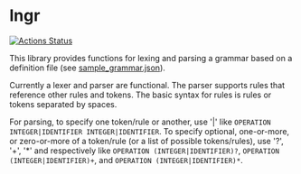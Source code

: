 # lngr

[![Actions Status](https://github.com/dodgez/lngr/workflows/CI/badge.svg)](https://github.com/dodgez/lngr/actions)

This library provides functions for lexing and parsing a grammar based on a definition file (see [sample_grammar.json](https://github.com/dodgez/lngr/blob/master/sample_grammar.json)).

Currently a lexer and parser are functional.
The parser supports rules that reference other rules and tokens.
The basic syntax for rules is rules or tokens separated by spaces.

For parsing, to specify one token/rule or another, use '|' like `OPERATION INTEGER|IDENTIFIER INTEGER|IDENTIFIER`.
To specify optional, one-or-more, or zero-or-more of a token/rule (or a list of possible tokens/rules), use '?', '+', '*' and respectively like `OPERATION (INTEGER|IDENTIFIER)?`, `OPERATION (INTEGER|IDENTIFIER)+`, and `OPERATION (INTEGER|IDENTIFIER)*`.
